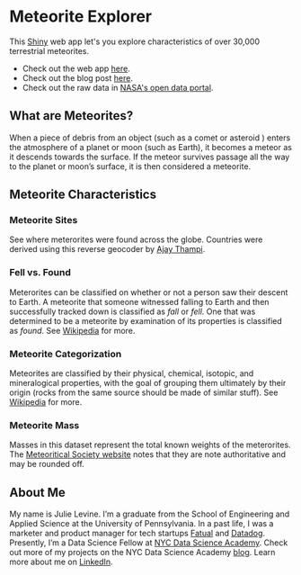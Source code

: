 # Meteorite Explorer

This [Shiny](https://shiny.rstudio.com/) web app let's you explore characteristics of over 30,000 terrestrial meteorites.

* Check out the web app [here](https://lejulie.shinyapps.io/meteorite_app/).
* Check out the blog post [here](https://nycdatascience.com/blog/student-works/exploring-terrestrial-meteorites/).
* Check out the raw data in [NASA's open data portal](https://data.nasa.gov/Space-Science/Meteorite-Landings/gh4g-9sfh).

## What are Meteorites?

When a piece of debris from an object (such as a comet or asteroid ) enters the atmosphere of a planet or moon (such as Earth), it becomes a meteor as it descends towards the surface. If the meteor survives passage all the way to the planet or moon’s surface, it is then considered a meteorite.

## Meteorite Characteristics

### Meteorite Sites

See where meterorites were found across the globe. Countries were derived using this reverse geocoder by [Ajay Thampi](https://github.com/thampiman).

### Fell vs. Found

Meterorites can be classified on whether or not a person saw their descent to Earth. A meteorite that someone witnessed falling to Earth and then successfully tracked down is classified as _fall_ or _fell_. One that was determined to be a meteorite by examination of its properties is classified as _found_. See [Wikipedia](https://en.wikipedia.org/wiki/Meteorite_fall) for more.

### Meteorite Categorization

Meteorites are classified by their physical, chemical, isotopic, and mineralogical properties, with the goal of grouping them ultimately by their origin (rocks from the same source should be made of similar stuff). See [Wikipedia](https://en.wikipedia.org/wiki/Meteorite_classification) for more.

### Meteorite Mass

Masses in this dataset represent the total known weights of the meterorites.  The [Meteoritical Society website](https://www.lpi.usra.edu/meteor/notes.php?note=16) notes that they are note authoritative and may be rounded off.

## About Me

My name is Julie Levine. I’m a graduate from the School of Engineering and Applied Science at the University of Pennsylvania. In a past life, I was a marketer and product manager for tech startups [Fatual](https://www.factual.com/) and [Datadog](https://www.datadoghq.com/). Presently, I’m a Data Science Fellow at [NYC Data Science Academy](https://nycdatascience.com/). Check out more of my projects on the NYC Data Science Academy [blog](https://nycdatascience.com/blog/author/lejulie/). Learn more about me on [LinkedIn](https://www.linkedin.com/in/lejulieb/).
